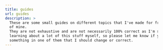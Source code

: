 ```yaml
---
title: guides
url: guides
description: >
  These are some small guides on different topics that I've made for friends
  of mine.
  They are not exhaustive and are not necessarily 100% correct as I'm still
  learning about a lot of this stuff myself, so please let me know if you see
  something in one of them that I should change or correct.
---
```

